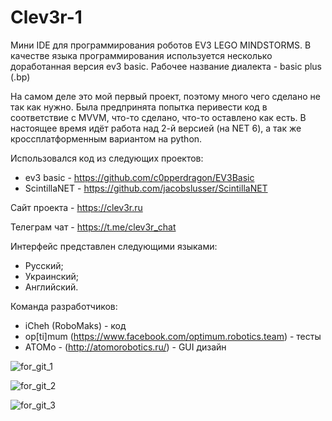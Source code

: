 # Clev3r-1

Мини IDE для программирования роботов EV3 LEGO MINDSTORMS.
В качестве языка программирования используется несколько доработанная версия ev3 basic. Рабочее название диалекта - basic plus (.bp)

На самом деле это мой первый проект, поэтому много чего сделано не так как нужно. Была предпринята попытка перивести код в соответствие с MVVM, что-то сделано, что-то оставлено как есть.
В настоящее время идёт работа над 2-й версией (на NET 6), а так же кроссплатформенным вариантом на python.

Использовался код из следующих проектов:

- ev3 basic - https://github.com/c0pperdragon/EV3Basic
- ScintillaNET - https://github.com/jacobslusser/ScintillaNET


Сайт проекта - https://clev3r.ru

Телеграм чат - https://t.me/clev3r_chat

Интерфейс представлен следующими языками:
 - Русский;
 - Украинский;
 - Английский.

Команда разработчиков:
 - iCheh (RoboMaks) - код
 - op[ti]mum (https://www.facebook.com/optimum.robotics.team) - тесты
 - ATOMo - (http://atomorobotics.ru/) - GUI дизайн

![for_git_1](https://user-images.githubusercontent.com/43149554/158631784-197244ab-6177-44a1-b47c-21b2ec7bd9eb.png)

![for_git_2](https://user-images.githubusercontent.com/43149554/158631871-3ee0227e-b19a-442a-97fd-adc50e2d4706.png)

![for_git_3](https://user-images.githubusercontent.com/43149554/158631892-1e85f7a2-1706-48d6-a949-560cdfefc0cc.png)

